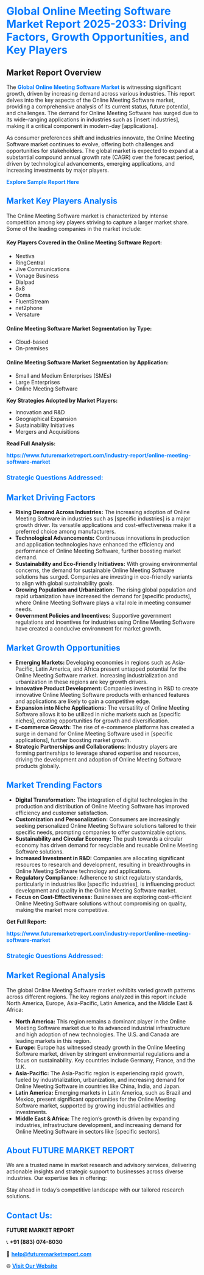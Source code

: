 <h1 style="color: #007BFF;">Global Online Meeting Software Market Report 2025-2033: Driving Factors, Growth Opportunities, and Key Players</h1>

<section id="overview">
<h2>Market Report Overview</h2>
<p>The <a href="https://www.futuremarketreport.com/industry-report/online-meeting-software-market" style="color: #007BFF; text-decoration: none;"><strong>Global Online Meeting Software Market</strong></a> is witnessing significant growth, driven by increasing demand across various industries. This report delves into the key aspects of the Online Meeting Software market, providing a comprehensive analysis of its current status, future potential, and challenges. The demand for Online Meeting Software has surged due to its wide-ranging applications in industries such as [insert industries], making it a critical component in modern-day [applications].</p>
<p>As consumer preferences shift and industries innovate, the Online Meeting Software market continues to evolve, offering both challenges and opportunities for stakeholders. The global market is expected to expand at a substantial compound annual growth rate (CAGR) over the forecast period, driven by technological advancements, emerging applications, and increasing investments by major players.</p>
</section>

<section id="overview">
<p><a href="https://www.futuremarketreport.com/request-sample/reportId=120574" style="color: #007BFF; text-decoration: none;"><strong>Explore Sample Report Here</strong></a></p>
</section>

<section id="key-players">
<h2 style="color: #007BFF;">Market Key Players Analysis</h2>
<p>The Online Meeting Software market is characterized by intense competition among key players striving to capture a larger market share. Some of the leading companies in the market include:</p>
<h4>Key Players Covered in the Online Meeting Software Report:</h4>
<ul><li>Nextiva</li><li>RingCentral</li><li>Jive Communications</li><li>Vonage Business</li><li>Dialpad</li><li>8x8</li><li>Ooma</li><li>FluentStream</li><li>net2phone</li><li>Versature</li></ul>
<h4>Online Meeting Software Market Segmentation by Type:</h4>
<ul><li>Cloud-based</li><li>On-premises</li></ul>

<h4>Online Meeting Software Market Segmentation by Application:</h4>
<ul><li>Small and Medium Enterprises (SMEs)</li><li>Large Enterprises</li><li>Online Meeting Software</li></ul>
<p><strong>Key Strategies Adopted by Market Players:</strong></p>
<ul>
<li>Innovation and R&D</li>
<li>Geographical Expansion</li>
<li>Sustainability Initiatives</li>
<li>Mergers and Acquisitions</li>
</ul>
</section>

<section>
<p><strong>Read Full Analysis: </strong></p><a href="https://www.futuremarketreport.com/industry-report/online-meeting-software-market" style="color: #007BFF; text-decoration: none;"><strong>https://www.futuremarketreport.com/industry-report/online-meeting-software-market</strong></a>
<h3 style="color: #007BFF;">Strategic Questions Addressed:</h3>
</section>

<section id="driving-factors">
<h2 style="color: #007BFF;">Market Driving Factors</h2>
<ul>
<li><strong>Rising Demand Across Industries:</strong> The increasing adoption of Online Meeting Software in industries such as [specific industries] is a major growth driver. Its versatile applications and cost-effectiveness make it a preferred choice among manufacturers.</li>
<li><strong>Technological Advancements:</strong> Continuous innovations in production and application technologies have enhanced the efficiency and performance of Online Meeting Software, further boosting market demand.</li>
<li><strong>Sustainability and Eco-Friendly Initiatives:</strong> With growing environmental concerns, the demand for sustainable Online Meeting Software solutions has surged. Companies are investing in eco-friendly variants to align with global sustainability goals.</li>
<li><strong>Growing Population and Urbanization:</strong> The rising global population and rapid urbanization have increased the demand for [specific products], where Online Meeting Software plays a vital role in meeting consumer needs.</li>
<li><strong>Government Policies and Incentives:</strong> Supportive government regulations and incentives for industries using Online Meeting Software have created a conducive environment for market growth.</li>
</ul>
</section>

<section id="growth-opportunities">
<h2 style="color: #007BFF;">Market Growth Opportunities</h2>
<ul>
<li><strong>Emerging Markets:</strong> Developing economies in regions such as Asia-Pacific, Latin America, and Africa present untapped potential for the Online Meeting Software market. Increasing industrialization and urbanization in these regions are key growth drivers.</li>
<li><strong>Innovative Product Development:</strong> Companies investing in R&D to create innovative Online Meeting Software products with enhanced features and applications are likely to gain a competitive edge.</li>
<li><strong>Expansion into Niche Applications:</strong> The versatility of Online Meeting Software allows it to be utilized in niche markets such as [specific niches], creating opportunities for growth and diversification.</li>
<li><strong>E-commerce Growth:</strong> The rise of e-commerce platforms has created a surge in demand for Online Meeting Software used in [specific applications], further boosting market growth.</li>
<li><strong>Strategic Partnerships and Collaborations:</strong> Industry players are forming partnerships to leverage shared expertise and resources, driving the development and adoption of Online Meeting Software products globally.</li>
</ul>
</section>

<section id="trending-factors">
<h2 style="color: #007BFF;">Market Trending Factors</h2>
<ul>
<li><strong>Digital Transformation:</strong> The integration of digital technologies in the production and distribution of Online Meeting Software has improved efficiency and customer satisfaction.</li>
<li><strong>Customization and Personalization:</strong> Consumers are increasingly seeking personalized Online Meeting Software solutions tailored to their specific needs, prompting companies to offer customizable options.</li>
<li><strong>Sustainability and Circular Economy:</strong> The push towards a circular economy has driven demand for recyclable and reusable Online Meeting Software solutions.</li>
<li><strong>Increased Investment in R&D:</strong> Companies are allocating significant resources to research and development, resulting in breakthroughs in Online Meeting Software technology and applications.</li>
<li><strong>Regulatory Compliance:</strong> Adherence to strict regulatory standards, particularly in industries like [specific industries], is influencing product development and quality in the Online Meeting Software market.</li>
<li><strong>Focus on Cost-Effectiveness:</strong> Businesses are exploring cost-efficient Online Meeting Software solutions without compromising on quality, making the market more competitive.</li>
</ul>
</section>

<section>
<p><strong>Get Full Report: </strong></p><a href="https://www.futuremarketreport.com/industry-report/online-meeting-software-market" style="color: #007BFF; text-decoration: none;"><strong>https://www.futuremarketreport.com/industry-report/online-meeting-software-market</strong></a>
<h3 style="color: #007BFF;">Strategic Questions Addressed:</h3>
</section>


<section id="regional-analysis">
<h2 style="color: #007BFF;">Market Regional Analysis</h2>
<p>The global Online Meeting Software market exhibits varied growth patterns across different regions. The key regions analyzed in this report include North America, Europe, Asia-Pacific, Latin America, and the Middle East & Africa:</p>
<ul>
<li><strong>North America:</strong> This region remains a dominant player in the Online Meeting Software market due to its advanced industrial infrastructure and high adoption of new technologies. The U.S. and Canada are leading markets in this region.</li>
<li><strong>Europe:</strong> Europe has witnessed steady growth in the Online Meeting Software market, driven by stringent environmental regulations and a focus on sustainability. Key countries include Germany, France, and the U.K.</li>
<li><strong>Asia-Pacific:</strong> The Asia-Pacific region is experiencing rapid growth, fueled by industrialization, urbanization, and increasing demand for Online Meeting Software in countries like China, India, and Japan.</li>
<li><strong>Latin America:</strong> Emerging markets in Latin America, such as Brazil and Mexico, present significant opportunities for the Online Meeting Software market, supported by growing industrial activities and investments.</li>
<li><strong>Middle East & Africa:</strong> The region’s growth is driven by expanding industries, infrastructure development, and increasing demand for Online Meeting Software in sectors like [specific sectors].</li>
</ul>
</section>

<footer>
<h2 style="color: #007BFF;">About FUTURE MARKET REPORT</h2>
<p>We are a trusted name in market research and advisory services, delivering actionable insights and strategic support to businesses across diverse industries. Our expertise lies in offering:</p>

<p>Stay ahead in today’s competitive landscape with our tailored research solutions.</p>

<h2 style="color: #007BFF;">Contact Us:</h2>
<p><strong>FUTURE MARKET REPORT</strong></p>
<p>📞 <strong>+91 (883) 074-8030</strong></p>
<p>📧 <strong><a href="mailto:help@futuremarketreport.com" style="color: #007BFF;">help@futuremarketreport.com</a></strong></p>
<p>🌐 <strong><a href="https://www.futuremarketreport.com/" style="color: #007BFF;">Visit Our Website</a></strong></p>
</footer>